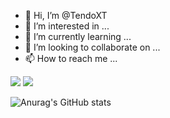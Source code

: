 - 👋 Hi, I’m @TendoXT
- 👀 I’m interested in ...
- 🌱 I’m currently learning ...
- 💞️ I’m looking to collaborate on ...
- 📫 How to reach me ...

![](https://dcbadge.vercel.app/api/shield/372041872287334401) [![](https://dcbadge.vercel.app/api/server/tendo)](https://discord.gg/tendo)

![Anurag's GitHub stats](https://github-readme-stats.vercel.app/api?username=tendoxt&show_icons=true&theme=gruvbox)


